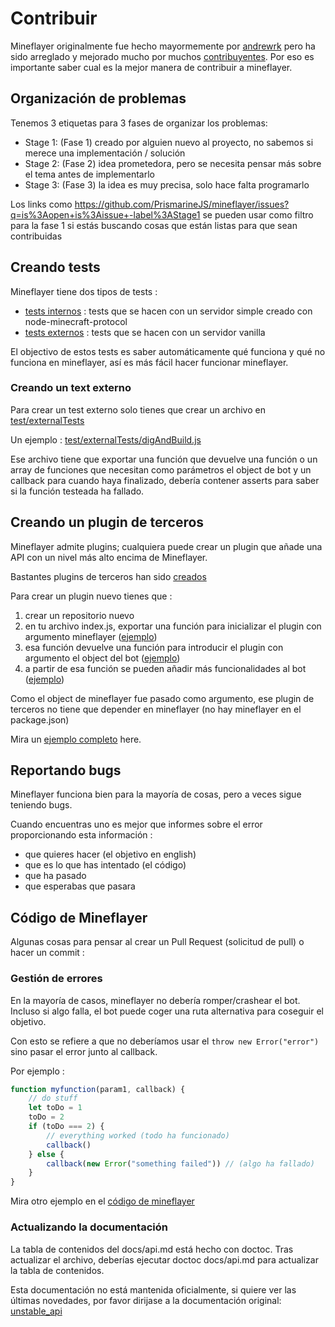 # Contribuir

Mineflayer originalmente fue hecho mayormemente por [andrewrk](http://github.com/andrewrk)
pero ha sido arreglado y mejorado mucho por muchos [contribuyentes](https://github.com/andrewrk/mineflayer/graphs/contributors).
Por eso es importante saber cual es la mejor manera de contribuir a mineflayer.

## Organización de problemas

Tenemos 3 etiquetas para 3 fases de organizar los problemas:

- Stage 1: (Fase 1) creado por alguien nuevo al proyecto, no sabemos si merece una implementación / solución
- Stage 2: (Fase 2) idea prometedora, pero se necesita pensar más sobre el tema antes de implementarlo
- Stage 3: (Fase 3) la idea es muy precisa, solo hace falta programarlo

Los links como https://github.com/PrismarineJS/mineflayer/issues?q=is%3Aopen+is%3Aissue+-label%3AStage1 se pueden usar como filtro para la fase 1 si estás buscando cosas que están listas para que sean contribuidas

## Creando tests

Mineflayer tiene dos tipos de tests :

- [tests internos](test/internalTest.js) : tests que se hacen con un servidor simple creado con node-minecraft-protocol
- [tests externos](test/externalTests/) : tests que se hacen con un servidor vanilla

El objectivo de estos tests es saber automáticamente qué funciona y qué no funciona en mineflayer, así es más fácil hacer funcionar mineflayer.

### Creando un text externo

Para crear un test externo solo tienes que crear un archivo en [test/externalTests](test/externalTests)

Un ejemplo : [test/externalTests/digAndBuild.js](https://github.com/PrismarineJS/mineflayer/blob/master/test/externalTests/digAndBuild.js)

Ese archivo tiene que exportar una función que devuelve una función o un array de funciones que necesitan como parámetros el object de bot y un callback para cuando haya finalizado, debería contener asserts para saber si la función testeada ha fallado.

## Creando un plugin de terceros

Mineflayer admite plugins; cualquiera puede crear un plugin que añade una API con un nivel más alto encima de Mineflayer.

Bastantes plugins de terceros han sido [creados](https://github.com/andrewrk/mineflayer#third-party-plugins)

Para crear un plugin nuevo tienes que :

1. crear un repositorio nuevo
2. en tu archivo index.js, exportar una función para inicializar el plugin con argumento mineflayer ([ejemplo](https://github.com/andrewrk/mineflayer-navigate/blob/e24cb6a868ce64ae43bea2d035832c15ed01d301/index.js#L18))
3. esa función devuelve una función para introducir el plugin con argumento el object del bot ([ejemplo](https://github.com/andrewrk/mineflayer-navigate/blob/e24cb6a868ce64ae43bea2d035832c15ed01d301/index.js#L23))
4. a partir de esa función se pueden añadir más funcionalidades al bot ([ejemplo](https://github.com/andrewrk/mineflayer-navigate/blob/e24cb6a868ce64ae43bea2d035832c15ed01d301/index.js#L32))

Como el object de mineflayer fue pasado como argumento, ese plugin de terceros no tiene que depender en mineflayer (no hay mineflayer en el package.json)

Mira un [ejemplo completo](https://github.com/andrewrk/mineflayer-navigate/tree/e24cb6a868ce64ae43bea2d035832c15ed01d301) here.

## Reportando bugs

Mineflayer funciona bien para la mayoría de cosas, pero a veces sigue teniendo bugs.

Cuando encuentras uno es mejor que informes sobre el error proporcionando esta información :

- que quieres hacer (el objetivo en english)
- que es lo que has intentado (el código)
- que ha pasado
- que esperabas que pasara

## Código de Mineflayer

Algunas cosas para pensar al crear un Pull Request (solicitud de pull) o hacer un commit :

### Gestión de errores

En la mayoría de casos, mineflayer no debería romper/crashear el bot. Incluso si algo falla, el bot puede coger una ruta alternativa para coseguir el objetivo.

Con esto se refiere a que no deberíamos usar el `throw new Error("error")` sino pasar el error junto al callback.

Por ejemplo :

```js
function myfunction(param1, callback) {
	// do stuff
	let toDo = 1
	toDo = 2
	if (toDo === 2) {
		// everything worked (todo ha funcionado)
		callback()
	} else {
		callback(new Error("something failed")) // (algo ha fallado)
	}
}
```

Mira otro ejemplo en el [código de mineflayer](https://github.com/andrewrk/mineflayer/blob/a8736c4ea473cf1a609c5a29046c0cdad006d429/lib/plugins/bed.js#L10)

### Actualizando la documentación

La tabla de contenidos del docs/api.md está hecho con doctoc. Tras actualizar el archivo, deberías ejecutar doctoc docs/api.md para actualizar la tabla de contenidos.

Esta documentación no está mantenida oficialmente, si quiere ver las últimas novedades, por favor dirijase a la documentación original: [unstable_api](../CONTRIBUTING.md)
